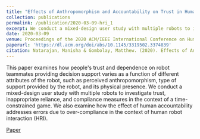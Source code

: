 ```yaml
---
title: "Effects of Anthropomorphism and Accountability on Trust in Human Robot Interaction"
collection: publications
permalink: /publication/2020-03-09-hri_1
excerpt: We conduct a mixed-design user study with multiple robots to investigate trust, inappropriate reliance, and compliance measures in the context of a time-constrained game. We also examine how the effect of human accountability addresses errors due to over-compliance in the context of human robot interaction (HRI).
date: 2020-03-09
venue: Proceedings of the 2020 ACM/IEEE International Conference on Human-Robot Interaction
paperurl: 'https://dl.acm.org/doi/abs/10.1145/3319502.3374839'
citation: Natarajan, Manisha & Gombolay, Matthew. (2020). Effects of Anthropomorphism and Accountability on Trust in Human Robot Interaction. 
---
```

This paper examines how people's trust and dependence on robot teammates providing decision support varies as a function
of different attributes of the robot, such as perceived anthropomorphism, type of support provided by the robot, 
and its physical presence. We conduct a mixed-design user study with multiple robots to investigate trust, inappropriate 
reliance, and compliance measures in the context of a time-constrained game.
We also examine how the effect of human accountability addresses errors due to over-compliance in the context of human robot interaction (HRI). 

[Paper](https://dl.acm.org/doi/abs/10.1145/3319502.3374839)

